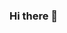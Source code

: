 ### Hi there 👋

<!--
**newtonfav/newtonfav** is a ✨ _special_ ✨ repository because its `README.md` (this file) appears on your GitHub profile.

Here are some ideas to get you started:

- 🔭 I’m currently working on web development
- 🌱 I’m currently learning React and Nodejs
- 👯 I’m looking to collaborate on web design and development
- 📫 How to reach me: ...
- 😄 Pronouns: ...
- ⚡ Fun fact: ...
-->
